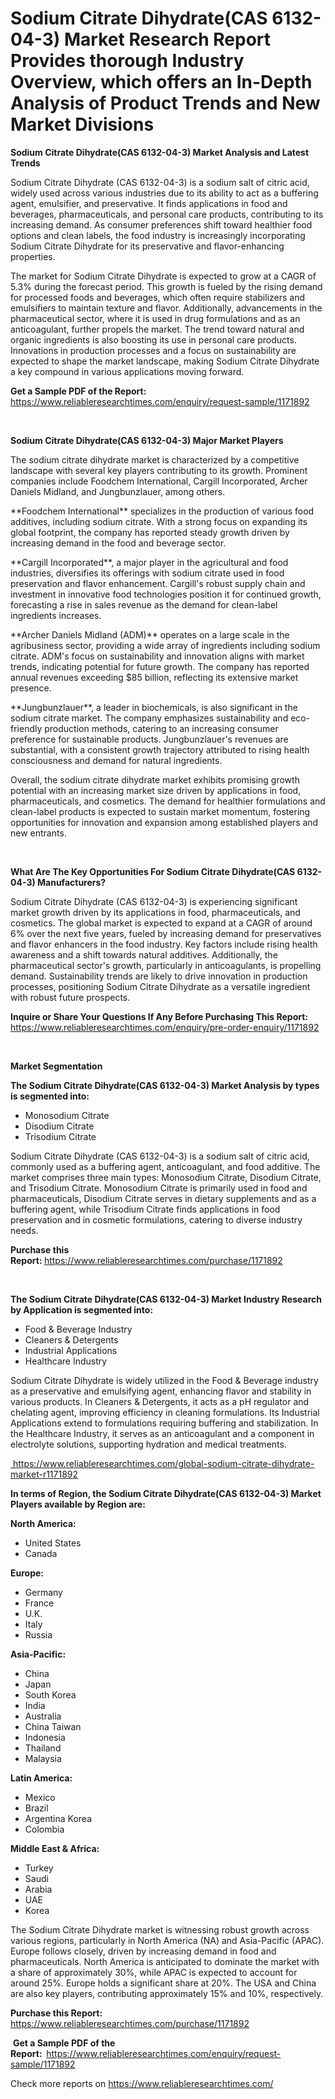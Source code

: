 <p><h1>Sodium Citrate Dihydrate(CAS 6132-04-3) Market Research Report Provides thorough Industry Overview, which offers an In-Depth Analysis of Product Trends and New Market Divisions</h1></p><p><strong>Sodium Citrate Dihydrate(CAS 6132-04-3) Market Analysis and Latest Trends</strong></p>
<p><p>Sodium Citrate Dihydrate (CAS 6132-04-3) is a sodium salt of citric acid, widely used across various industries due to its ability to act as a buffering agent, emulsifier, and preservative. It finds applications in food and beverages, pharmaceuticals, and personal care products, contributing to its increasing demand. As consumer preferences shift toward healthier food options and clean labels, the food industry is increasingly incorporating Sodium Citrate Dihydrate for its preservative and flavor-enhancing properties.</p><p>The market for Sodium Citrate Dihydrate is expected to grow at a CAGR of 5.3% during the forecast period. This growth is fueled by the rising demand for processed foods and beverages, which often require stabilizers and emulsifiers to maintain texture and flavor. Additionally, advancements in the pharmaceutical sector, where it is used in drug formulations and as an anticoagulant, further propels the market. The trend toward natural and organic ingredients is also boosting its use in personal care products. Innovations in production processes and a focus on sustainability are expected to shape the market landscape, making Sodium Citrate Dihydrate a key compound in various applications moving forward.</p></p>
<p><strong>Get a Sample PDF of the Report:&nbsp;</strong> <a href="https://www.reliableresearchtimes.com/enquiry/request-sample/1171892?utm_campaign=2255&utm_medium=2&utm_source=Github&utm_content=ia&utm_term=03042025&utm_id=sodium-citrate-dihydratecas-6132-04-3">https://www.reliableresearchtimes.com/enquiry/request-sample/1171892</a></p>
<p>&nbsp;</p>
<p><strong>Sodium Citrate Dihydrate(CAS 6132-04-3) Major Market Players</strong></p>
<p><p>The sodium citrate dihydrate market is characterized by a competitive landscape with several key players contributing to its growth. Prominent companies include Foodchem International, Cargill Incorporated, Archer Daniels Midland, and Jungbunzlauer, among others.</p><p>**Foodchem International** specializes in the production of various food additives, including sodium citrate. With a strong focus on expanding its global footprint, the company has reported steady growth driven by increasing demand in the food and beverage sector.</p><p>**Cargill Incorporated**, a major player in the agricultural and food industries, diversifies its offerings with sodium citrate used in food preservation and flavor enhancement. Cargill's robust supply chain and investment in innovative food technologies position it for continued growth, forecasting a rise in sales revenue as the demand for clean-label ingredients increases.</p><p>**Archer Daniels Midland (ADM)** operates on a large scale in the agribusiness sector, providing a wide array of ingredients including sodium citrate. ADM's focus on sustainability and innovation aligns with market trends, indicating potential for future growth. The company has reported annual revenues exceeding $85 billion, reflecting its extensive market presence.</p><p>**Jungbunzlauer**, a leader in biochemicals, is also significant in the sodium citrate market. The company emphasizes sustainability and eco-friendly production methods, catering to an increasing consumer preference for sustainable products. Jungbunzlauer's revenues are substantial, with a consistent growth trajectory attributed to rising health consciousness and demand for natural ingredients.</p><p>Overall, the sodium citrate dihydrate market exhibits promising growth potential with an increasing market size driven by applications in food, pharmaceuticals, and cosmetics. The demand for healthier formulations and clean-label products is expected to sustain market momentum, fostering opportunities for innovation and expansion among established players and new entrants.</p></p>
<p>&nbsp;</p>
<p><strong>What Are The Key Opportunities For Sodium Citrate Dihydrate(CAS 6132-04-3) Manufacturers?</strong></p>
<p><p>Sodium Citrate Dihydrate (CAS 6132-04-3) is experiencing significant market growth driven by its applications in food, pharmaceuticals, and cosmetics. The global market is expected to expand at a CAGR of around 6% over the next five years, fueled by increasing demand for preservatives and flavor enhancers in the food industry. Key factors include rising health awareness and a shift towards natural additives. Additionally, the pharmaceutical sector's growth, particularly in anticoagulants, is propelling demand. Sustainability trends are likely to drive innovation in production processes, positioning Sodium Citrate Dihydrate as a versatile ingredient with robust future prospects.</p></p>
<p><strong>Inquire or Share Your Questions If Any Before Purchasing This Report:</strong> <a href="https://www.reliableresearchtimes.com/enquiry/pre-order-enquiry/1171892?utm_campaign=2255&utm_medium=2&utm_source=Github&utm_content=ia&utm_term=03042025&utm_id=sodium-citrate-dihydratecas-6132-04-3">https://www.reliableresearchtimes.com/enquiry/pre-order-enquiry/1171892</a></p>
<p>&nbsp;</p>
<p><strong>Market Segmentation</strong></p>
<p><strong>The Sodium Citrate Dihydrate(CAS 6132-04-3) Market Analysis by types is segmented into:</strong></p>
<p><ul><li>Monosodium Citrate</li><li>Disodium Citrate</li><li>Trisodium Citrate</li></ul></p>
<p><p>Sodium Citrate Dihydrate (CAS 6132-04-3) is a sodium salt of citric acid, commonly used as a buffering agent, anticoagulant, and food additive. The market comprises three main types: Monosodium Citrate, Disodium Citrate, and Trisodium Citrate. Monosodium Citrate is primarily used in food and pharmaceuticals, Disodium Citrate serves in dietary supplements and as a buffering agent, while Trisodium Citrate finds applications in food preservation and in cosmetic formulations, catering to diverse industry needs.</p></p>
<p><strong>Purchase this Report:&nbsp;</strong><a href="https://www.reliableresearchtimes.com/purchase/1171892?utm_campaign=2255&utm_medium=2&utm_source=Github&utm_content=ia&utm_term=03042025&utm_id=sodium-citrate-dihydratecas-6132-04-3">https://www.reliableresearchtimes.com/purchase/1171892</a></p>
<p>&nbsp;</p>
<p><strong>The Sodium Citrate Dihydrate(CAS 6132-04-3) Market Industry Research by Application is segmented into:</strong></p>
<p><ul><li>Food & Beverage Industry</li><li>Cleaners & Detergents</li><li>Industrial Applications</li><li>Healthcare Industry</li></ul></p>
<p><p>Sodium Citrate Dihydrate is widely utilized in the Food & Beverage industry as a preservative and emulsifying agent, enhancing flavor and stability in various products. In Cleaners & Detergents, it acts as a pH regulator and chelating agent, improving efficiency in cleaning formulations. Its Industrial Applications extend to formulations requiring buffering and stabilization. In the Healthcare Industry, it serves as an anticoagulant and a component in electrolyte solutions, supporting hydration and medical treatments.</p></p>
<p><a href="https://www.reliableresearchtimes.com/global-sodium-citrate-dihydrate-market-r1171892?utm_campaign=2255&utm_medium=2&utm_source=Github&utm_content=ia&utm_term=03042025&utm_id=sodium-citrate-dihydratecas-6132-04-3">&nbsp;https://www.reliableresearchtimes.com/global-sodium-citrate-dihydrate-market-r1171892</a></p>
<p><strong>In terms of Region, the Sodium Citrate Dihydrate(CAS 6132-04-3) Market Players available by Region are:</strong></p>
<p>
    <p> <strong> North America: </strong>
        <ul>
            <li>United States</li>
            <li>Canada</li>
        </ul>
        </p> 
    <p> <strong> Europe: </strong>
        <ul>
            <li>Germany</li>
            <li>France</li>
            <li>U.K.</li>
            <li>Italy</li>
            <li>Russia</li>
        </ul>
        </p> 
    <p> <strong> Asia-Pacific: </strong>
        <ul>
            <li>China</li>
            <li>Japan</li>
            <li>South Korea</li>
            <li>India</li>
            <li>Australia</li>
            <li>China Taiwan</li>
            <li>Indonesia</li>
            <li>Thailand</li>
            <li>Malaysia</li>
        </ul>
        </p> 
    <p> <strong> Latin America: </strong>
        <ul>
            <li>Mexico</li>
            <li>Brazil</li>
            <li>Argentina Korea</li>
            <li>Colombia</li>
        </ul>
        </p> 
    <p> <strong> Middle East & Africa: </strong>
        <ul>
            <li>Turkey</li>
            <li>Saudi</li>
            <li>Arabia</li>
            <li>UAE</li>
            <li>Korea</li>
        </ul>
    </p>
    </p>
<p><p>The Sodium Citrate Dihydrate market is witnessing robust growth across various regions, particularly in North America (NA) and Asia-Pacific (APAC). Europe follows closely, driven by increasing demand in food and pharmaceuticals. North America is anticipated to dominate the market with a share of approximately 30%, while APAC is expected to account for around 25%. Europe holds a significant share at 20%. The USA and China are also key players, contributing approximately 15% and 10%, respectively.</p></p>
<p><strong>Purchase this Report: </strong><a href="https://www.reliableresearchtimes.com/purchase/1171892?utm_campaign=2255&utm_medium=2&utm_source=Github&utm_content=ia&utm_term=03042025&utm_id=sodium-citrate-dihydratecas-6132-04-3">https://www.reliableresearchtimes.com/purchase/1171892</a></p>
<p>&nbsp;<strong>Get a Sample PDF of the Report:&nbsp;&nbsp;</strong><a href="https://www.reliableresearchtimes.com/enquiry/request-sample/1171892?utm_campaign=2255&utm_medium=2&utm_source=Github&utm_content=ia&utm_term=03042025&utm_id=sodium-citrate-dihydratecas-6132-04-3">https://www.reliableresearchtimes.com/enquiry/request-sample/1171892</a></p>
<p><strong></strong></p>
<p>Check more reports on <a href="https://www.reliableresearchtimes.com/?utm_campaign=2255&utm_medium=2&utm_source=Github&utm_content=ia&utm_term=03042025&utm_id=sodium-citrate-dihydratecas-6132-04-3">https://www.reliableresearchtimes.com/</a></p>